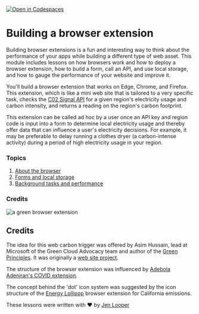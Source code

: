 [![Open in Codespaces](https://classroom.github.com/assets/launch-codespace-2972f46106e565e64193e422d61a12cf1da4916b45550586e14ef0a7c637dd04.svg)](https://classroom.github.com/open-in-codespaces?assignment_repo_id=16835081)
# Building a browser extension

Building browser extensions is a fun and interesting way to think about the performance of your apps while building a different type of web asset. This module includes lessons on how browsers work and how to deploy a browser extension, how to build a form, call an API, and use local storage, and how to gauge the performance of your website and improve it.

You'll build a  browser extension that works on Edge, Chrome, and Firefox. This extension, which is like a mini web site that is tailored to a very specific task, checks the [C02 Signal API](https://www.co2signal.com) for a given region's electricity usage and carbon intensity, and returns a reading on the region's carbon footprint.

This extension can be called ad hoc by a user once an API key and region code is input into a form to determine local electricity usage and thereby offer data that can influence a user's electricity decisions. For example, it may be preferable to delay running a clothes dryer (a carbon-intense activity) during a period of high electricity usage in your region.

### Topics

1. [About the browser](about-browsers/README.md)
2. [Forms and local storage](forms-browsers-local-storage/README.md)
3. [Background tasks and performance](background-tasks-and-performance/README.md)

### Credits

![a green browser extension](extension-screenshot.png)

## Credits

The idea for this web carbon trigger was offered by Asim Hussain, lead at Microsoft of the Green Cloud Advocacy team and author of the [Green Principles](https://principles.green/). It was originally a [web site project](https://github.com/jlooper/green).

The structure of the browser extension was influenced by [Adebola Adeniran's COVID extension](https://github.com/onedebos/covtension).

The concept behind the 'dot' icon system was suggested by the icon structure of the [Energy Lollipop](https://energylollipop.com/) browser extension for California emissions.

These lessons were written with ♥️ by [Jen Looper](https://www.twitter.com/jenlooper)
